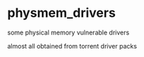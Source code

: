 # physmem_drivers
some physical memory vulnerable drivers

almost all obtained from torrent driver packs
